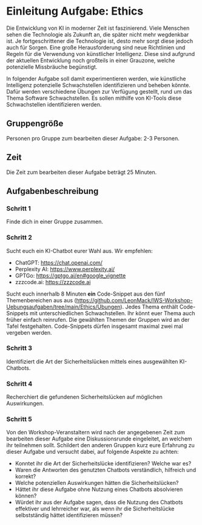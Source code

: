 # Einleitung Aufgabe: Ethics

Die Entwicklung von KI in moderner Zeit ist faszinierend. Viele Menschen sehen die Technologie als Zukunft an, die später nicht mehr wegdenkbar ist. Je fortgeschrittener die Technologie ist, desto mehr sorgt diese jedoch auch für Sorgen. Eine große Herausforderung sind neue Richtlinien und Regeln für die Verwendung von künstlicher Intelligenz. Diese sind aufgrund der aktuellen Entwicklung noch großteils in einer Grauzone, welche potenzielle Missbräuche begünstigt. 

In folgender Aufgabe soll damit experimentieren werden, wie künstliche Intelligenz potenzielle Schwachstellen identifizieren und beheben könnte. Dafür werden verschiedene Übungen zur Verfügung gestellt, rund um das Thema Software Schwachstellen.  Es sollen mithilfe von KI-Tools diese Schwachstellen identifizieren werden.

## Gruppengröße

Personen pro Gruppe zum bearbeiten dieser Aufgabe: 2-3 Personen.

## Zeit

Die Zeit zum bearbeiten dieser Aufgabe beträgt 25 Minuten.

## Aufgabenbeschreibung

### Schritt 1

Finde dich in einer Gruppe zusammen.

### Schritt 2

Sucht euch ein KI-Chatbot eurer Wahl aus. Wir empfehlen:
* ChatGPT: https://chat.openai.com/
* Perplexity AI: https://www.perplexity.ai/
* GPTGo: https://gptgo.ai/en#google_vignette
* zzzcode.ai: https://zzzcode.ai

Sucht euch innerhalb 8 Minuten **ein** Code-Snippet aus den fünf Themenbereichen aus aus (https://github.com/LeonMack/IWS-Workshop-Uebungsaufgaben/tree/main/Ethics/Übungen).  Jedes Thema enthält Code-Snippets mit unterschiedlichen Schwachstellen. Ihr könnt euer Thema auch früher einfach reinrufen. Die gewählten Themen der Gruppen wird an der Tafel festgehalten. Code-Snippets dürfen insgesamt maximal zwei mal vergeben werden.

### Schritt 3

Identifiziert die Art der Sicherheitslücken mittels eines ausgewählten KI-Chatbots. 

### Schritt 4

Recherchiert die gefundenen Sicherheitslücken auf möglichen Auswirkungen. 

### Schritt 5

Von den Workshop-Veranstaltern wird nach der angegebenen Zeit zum bearbeiten dieser Aufgabe eine Diskussionsrunde eingeleitet, an welchem ihr teilnehmen sollt. Schildert den anderen Gruppen kurz eure Erfahrung zu dieser Aufgabe und versucht dabei, auf folgende Aspekte zu achten:

* Konntet ihr die Art der Sicherheitslücke identifizieren? Welche war es? 
* Waren die Antworten des genutzten Chatbots verständlich, hilfreich und korrekt?
* Welche potenziellen Auswirkungen hätten die Sicherheitslücken?
* Hättet ihr diese Aufgabe ohne Nutzung eines Chatbots absolvieren können?
* Würdet ihr aus der Aufgabe sagen, dass die Nutzung des Chatbots effektiver und lehrreicher war, als wenn ihr die Sicherheitslücke selbstständig hättet identifizieren müssen?






